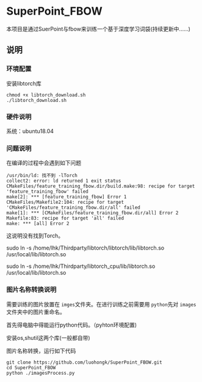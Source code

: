 # SuperPoint_FBOW

本项目是通过SuerPoint与fbow来训练一个基于深度学习词袋(持续更新中......)

## 说明

### 环境配置

安装libtorch库

```
chmod +x libtorch_download.sh
./libtorch_download.sh
```

### 硬件说明

系统：ubuntu18.04

### 问题说明

在编译的过程中会遇到如下问题

```
/usr/bin/ld: 找不到 -lTorch
collect2: error: ld returned 1 exit status
CMakeFiles/feature_training_fbow.dir/build.make:98: recipe for target 'feature_training_fbow' failed
make[2]: *** [feature_training_fbow] Error 1
CMakeFiles/Makefile2:104: recipe for target 'CMakeFiles/feature_training_fbow.dir/all' failed
make[1]: *** [CMakeFiles/feature_training_fbow.dir/all] Error 2
Makefile:83: recipe for target 'all' failed
make: *** [all] Error 2
```

这说明没有找到Torch。




sudo ln -s /home/lhk/Thirdparty/libtorch/libtorch/lib/libtorch.so /usr/local/lib/libtorch.so

sudo ln -s /home/lhk/Thirdparty/libtorch_cpu/lib/libtorch.so /usr/local/lib/libtorch.so

### 图片名称转换说明

需要训练的图片放置在 `imges`文件夹。在进行训练之前需要用 `python`先对 `images`文件夹中的图片重命名。

首先得电脑中得能运行python代码。（pyhton环境配置)

安装os,shutil这两个库(一般都自带)

图片名称转换，运行如下代码

```
git clone https://github.com/luohongk/SuperPoint_FBOW.git
cd SuperPoint_FBOW
python ./imagesProcess.py
```
